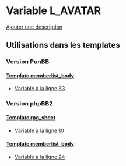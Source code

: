 # Variable L_AVATAR
[Ajouter une description](https://fa-tvars.appspot.com/var/L_AVATAR)

## Utilisations dans les templates

### Version PunBB

#### [Template memberlist_body](punbb/memberlist_body.md#readme)
* [Variable &agrave; la ligne 63](../punbb/memberlist_body.tpl#L63)

### Version phpBB2

#### [Template rpg_sheet](subsilver/rpg_sheet.md#readme)
* [Variable &agrave; la ligne 10](../subsilver/rpg_sheet.tpl#L10)

#### [Template memberlist_body](subsilver/memberlist_body.md#readme)
* [Variable &agrave; la ligne 24](../subsilver/memberlist_body.tpl#L24)